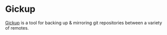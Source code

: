 # Gickup

[Gickup](https://github.com/cooperspencer/gickup) is a tool for backing up & mirroring git repositories between a variety of remotes.

